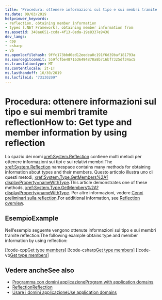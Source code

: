 ```yaml
---
title: 'Procedura: ottenere informazioni sul tipo e sui membri tramite reflection'
ms.date: 09/03/2019
helpviewer_keywords:
- reflection, obtaining member information
- types [.NET Framework], obtaining member information from
ms.assetid: 348ae651-ccda-4f13-8eda-19e8337e9438
dev_langs:
- cpp
- csharp
- vb
ms.openlocfilehash: 9ffc173bbd0ed12eedea0c191f6d39baf181793a
ms.sourcegitcommit: 559fcfbe4871636494870a8b716bf7325df34ac5
ms.translationtype: MT
ms.contentlocale: it-IT
ms.lasthandoff: 10/30/2019
ms.locfileid: "73130209"
---
```

# <a name="how-to-get-type-and-member-information-by-using-reflection"></a><span data-ttu-id="d1f02-102">Procedura: ottenere informazioni sul tipo e sui membri tramite reflection</span><span class="sxs-lookup"><span data-stu-id="d1f02-102">How to: Get type and member information by using reflection</span></span>
<span data-ttu-id="d1f02-103">Lo spazio dei nomi <xref:System.Reflection> contiene molti metodi per ottenere informazioni sui tipi e sui relativi membri.</span><span class="sxs-lookup"><span data-stu-id="d1f02-103">The <xref:System.Reflection> namespace contains many methods for obtaining information about types and their members.</span></span> <span data-ttu-id="d1f02-104">Questo articolo illustra uno di questi metodi, <xref:System.Type.GetMembers%2A?displayProperty=nameWithType>.</span><span class="sxs-lookup"><span data-stu-id="d1f02-104">This article demonstrates one of these methods, <xref:System.Type.GetMembers%2A?displayProperty=nameWithType>.</span></span> <span data-ttu-id="d1f02-105">Per altre informazioni, vedere [Cenni preliminari sulla reflection](reflection.md).</span><span class="sxs-lookup"><span data-stu-id="d1f02-105">For additional information, see [Reflection overview](reflection.md).</span></span>
  
## <a name="example"></a><span data-ttu-id="d1f02-106">Esempio</span><span class="sxs-lookup"><span data-stu-id="d1f02-106">Example</span></span>

<span data-ttu-id="d1f02-107">Nell'esempio seguente vengono ottenute informazioni sul tipo e sui membri tramite reflection:</span><span class="sxs-lookup"><span data-stu-id="d1f02-107">The following example obtains type and member information by using reflection:</span></span>

[!code-cpp[Get type members](../../../samples/snippets/standard/reflection/memberinfo/gettypemembers.cpp)]
[!code-csharp[Get type members](../../../samples/snippets/standard/reflection/memberinfo/gettypemembers.cs)]
[!code-vb[Get type members](../../../samples/snippets/standard/reflection/memberinfo/gettypemembers.vb)]

## <a name="see-also"></a><span data-ttu-id="d1f02-108">Vedere anche</span><span class="sxs-lookup"><span data-stu-id="d1f02-108">See also</span></span>

- [<span data-ttu-id="d1f02-109">Programma con domini applicazione</span><span class="sxs-lookup"><span data-stu-id="d1f02-109">Program with application domains</span></span>](../app-domains/application-domains.md#programming-with-application-domains)
- [<span data-ttu-id="d1f02-110">Reflection</span><span class="sxs-lookup"><span data-stu-id="d1f02-110">Reflection</span></span>](reflection.md)
- [<span data-ttu-id="d1f02-111">Usare i domini applicazione</span><span class="sxs-lookup"><span data-stu-id="d1f02-111">Use application domains</span></span>](../app-domains/use.md)
